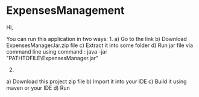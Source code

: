 # ExpensesManagement

Hi,

You can run this application in two ways:
1. 
  a) Go to the link 
  b) Download ExpensesManagerJar.zip file
  c) Extract it into some folder
  d) Run jar file via command line using command : java -jar "PATHTOFILE\ExpensesManager.jar"

2.
  a) Download this project zip file
  b) Import it into your IDE
  c) Build it using maven or your IDE
  d) Run
